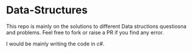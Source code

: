 # Data-Structures

This repo is mainly on the solutions to different Data structions questiosna and problems. Feel free to fork or raise a PR if you find any error.

I would be mainly writing the code in c#.

